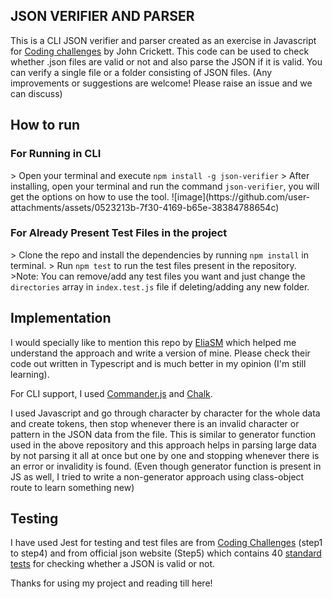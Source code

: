 <section><h2>JSON VERIFIER AND PARSER</h2></section>
This is a CLI JSON verifier and parser created as an exercise in Javascript for <a href="https://github.com/CodingChallengesFYI">Coding challenges</a> by John Crickett.
This code can be used to check whether .json files are valid or not and also parse the JSON if it is valid. 
You can verify a single file or a folder consisting of JSON files.
(Any improvements or suggestions are welcome! Please raise an issue and we can discuss)

<section><h2>How to run</h2></section>
<h3>For Running in CLI</h3>
> Open your terminal and execute <code>npm install -g json-verifier</code>
> After installing, open your terminal and run the command <code>json-verifier</code>, you will get the options on how to use the tool.
![image](https://github.com/user-attachments/assets/0523213b-7f30-4169-b65e-38384788654c)


<h3>For Already Present Test Files in the project</h3>
> Clone the repo and install the dependencies by running <code>npm install</code> in terminal.
> Run <code>npm test</code> to run the test files present in the repository.
>Note: You can remove/add any test files you want and just change the <code>directories</code> array in <code>index.test.js</code> file if deleting/adding any new folder.

<section><h2>Implementation</h2></section>
I would specially like to mention this repo by <a href="https://github.com/eliasm307/coding-challenges/tree/main/packages/json-parser">EliaSM</a> which helped me understand the approach and write a version of mine. Please check their code out written in Typescript and is much better in my opinion (I'm still learning).
<p></p>
For CLI support, I used <a href="https://www.npmjs.com/package/commander">Commander.js</a> and <a href="https://www.npmjs.com/package/chalk">Chalk</a>.
<p></p>
I used Javascript and go through character by character for the whole data and create tokens, then stop whenever there is an invalid character or pattern in the JSON data from the file.
This is similar to generator function used in the above repository and this approach helps in parsing large data by not parsing it all at once but one by one and stopping whenever there is an error or invalidity is found.
(Even though generator function is present in JS as well, I tried to write a non-generator approach using class-object route to learn something new)

<section><h2>Testing</h2></section>
I have used Jest for testing and test files are from <a href="https://codingchallenges.fyi/challenges/challenge-json-parser/">Coding Challenges</a> (step1 to step4) and from official json website (Step5) which contains 40 <a href="https://www.json.org/JSON_checker/test.zip">standard tests</a> for checking whether a JSON is valid or not.

Thanks for using my project and reading till here!
